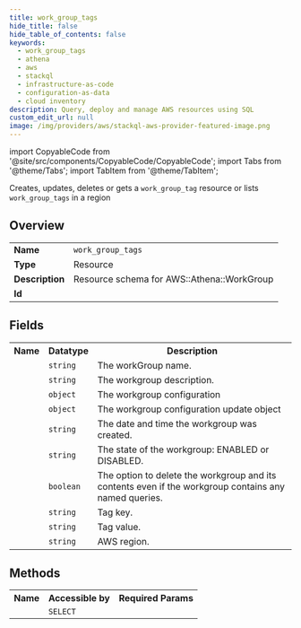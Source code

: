```yaml
---
title: work_group_tags
hide_title: false
hide_table_of_contents: false
keywords:
  - work_group_tags
  - athena
  - aws
  - stackql
  - infrastructure-as-code
  - configuration-as-data
  - cloud inventory
description: Query, deploy and manage AWS resources using SQL
custom_edit_url: null
image: /img/providers/aws/stackql-aws-provider-featured-image.png
---
```


import CopyableCode from '@site/src/components/CopyableCode/CopyableCode';
import Tabs from '@theme/Tabs';
import TabItem from '@theme/TabItem';

Creates, updates, deletes or gets a <code>work_group_tag</code> resource or lists <code>work_group_tags</code> in a region

## Overview
<table><tbody>
<tr><td><b>Name</b></td><td><code>work_group_tags</code></td></tr>
<tr><td><b>Type</b></td><td>Resource</td></tr>
<tr><td><b>Description</b></td><td>Resource schema for AWS::Athena::WorkGroup</td></tr>
<tr><td><b>Id</b></td><td><CopyableCode code="aws.athena.work_group_tags" /></td></tr>
</tbody></table>

## Fields
<table><tbody><tr><th>Name</th><th>Datatype</th><th>Description</th></tr><tr><td><CopyableCode code="name" /></td><td><code>string</code></td><td>The workGroup name.</td></tr>
<tr><td><CopyableCode code="description" /></td><td><code>string</code></td><td>The workgroup description.</td></tr>
<tr><td><CopyableCode code="work_group_configuration" /></td><td><code>object</code></td><td>The workgroup configuration</td></tr>
<tr><td><CopyableCode code="work_group_configuration_updates" /></td><td><code>object</code></td><td>The workgroup configuration update object</td></tr>
<tr><td><CopyableCode code="creation_time" /></td><td><code>string</code></td><td>The date and time the workgroup was created.</td></tr>
<tr><td><CopyableCode code="state" /></td><td><code>string</code></td><td>The state of the workgroup: ENABLED or DISABLED.</td></tr>
<tr><td><CopyableCode code="recursive_delete_option" /></td><td><code>boolean</code></td><td>The option to delete the workgroup and its contents even if the workgroup contains any named queries.</td></tr>
<tr><td><CopyableCode code="tag_key" /></td><td><code>string</code></td><td>Tag key.</td></tr>
<tr><td><CopyableCode code="tag_value" /></td><td><code>string</code></td><td>Tag value.</td></tr>
<tr><td><CopyableCode code="region" /></td><td><code>string</code></td><td>AWS region.</td></tr>
</tbody></table>

## Methods

<table><tbody>
  <tr>
    <th>Name</th>
    <th>Accessible by</th>
    <th>Required Params</th>
  </tr>
  <tr>
    <td><CopyableCode code="view" /></td>
    <td><code>SELECT</code></td>
    <td><CopyableCode code="region" /></td>
  </tr>
</tbody></table>








